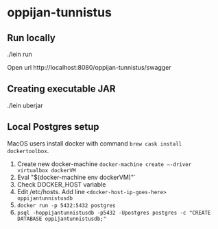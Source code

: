 # oppijan-tunnistus

## Run locally

./lein run

Open url http://localhost:8080/oppijan-tunnistus/swagger

## Creating executable JAR

./lein uberjar

## Local Postgres setup

MacOS users install docker with command `brew cask install dockertoolbox`.

1. Create new docker-machine `docker-machine create —-driver virtualbox dockerVM`
2. Eval "$(docker-machine env dockerVM)"`
3. Check DOCKER_HOST variable
4. Edit /etc/hosts. Add line `<docker-host-ip-goes-here> oppijantunnistusdb`
5. `docker run -p 5432:5432 postgres`
6. `psql -hoppijantunnistusdb -p5432 -Upostgres postgres -c "CREATE DATABASE oppijantunnistusdb;"`
